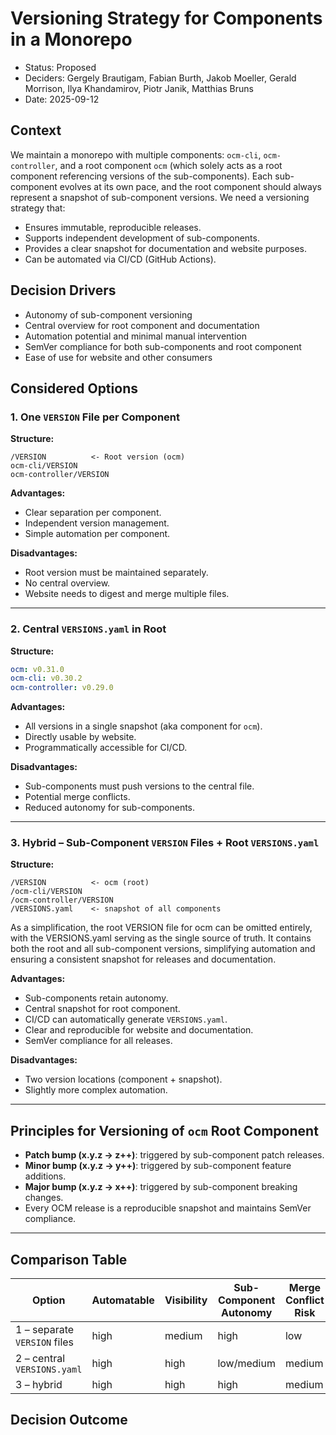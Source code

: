 # Versioning Strategy for Components in a Monorepo

* Status: Proposed
* Deciders: Gergely Brautigam, Fabian Burth, Jakob Moeller, Gerald Morrison, Ilya Khandamirov, Piotr Janik, Matthias Bruns
* Date: 2025-09-12

## Context

We maintain a monorepo with multiple components: `ocm-cli`, `ocm-controller`, and a root component `ocm` (which solely acts as a root component referencing versions of the sub-components). Each sub-component evolves at its own pace, and the root component should always represent a snapshot of sub-component versions. We need a versioning strategy that:

* Ensures immutable, reproducible releases.
* Supports independent development of sub-components.
* Provides a clear snapshot for documentation and website purposes.
* Can be automated via CI/CD (GitHub Actions).

## Decision Drivers

* Autonomy of sub-component versioning
* Central overview for root component and documentation
* Automation potential and minimal manual intervention
* SemVer compliance for both sub-components and root component
* Ease of use for website and other consumers

## Considered Options

### 1. One `VERSION` File per Component

**Structure:**

```text
/VERSION          <- Root version (ocm)
ocm-cli/VERSION
ocm-controller/VERSION
```

**Advantages:**

* Clear separation per component.
* Independent version management.
* Simple automation per component.

**Disadvantages:**

* Root version must be maintained separately.
* No central overview.
* Website needs to digest and merge multiple files.

---

### 2. Central `VERSIONS.yaml` in Root

**Structure:**

```yaml
ocm: v0.31.0
ocm-cli: v0.30.2
ocm-controller: v0.29.0
```

**Advantages:**

* All versions in a single snapshot (aka component for `ocm`).
* Directly usable by website.
* Programmatically accessible for CI/CD.

**Disadvantages:**

* Sub-components must push versions to the central file.
* Potential merge conflicts.
* Reduced autonomy for sub-components.

---

### 3. Hybrid – Sub-Component `VERSION` Files + Root `VERSIONS.yaml`

**Structure:**

```text
/VERSION          <- ocm (root)
/ocm-cli/VERSION
/ocm-controller/VERSION
/VERSIONS.yaml    <- snapshot of all components
```

As a simplification, the root VERSION file for ocm can be omitted entirely, with the VERSIONS.yaml serving as the single source of truth. It contains both the root and all sub-component versions, simplifying automation and ensuring a consistent snapshot for releases and documentation.

**Advantages:**

* Sub-components retain autonomy.
* Central snapshot for root component.
* CI/CD can automatically generate `VERSIONS.yaml`.
* Clear and reproducible for website and documentation.
* SemVer compliance for all releases.

**Disadvantages:**

* Two version locations (component + snapshot).
* Slightly more complex automation.

---

## Principles for Versioning of `ocm` Root Component

* **Patch bump (x.y.z → z++)**: triggered by sub-component patch releases.
* **Minor bump (x.y.z → y++)**: triggered by sub-component feature additions.
* **Major bump (x.y.z → x++)**: triggered by sub-component breaking changes.
* Every OCM release is a reproducible snapshot and maintains SemVer compliance.

---

## Comparison Table

| Option                       | Automatable | Visibility | Sub-Component Autonomy | Merge Conflict Risk |
| ---------------------------- | ----------- | ---------- | ---------------------- | ------------------- |
| 1 – separate `VERSION` files | high        | medium     | high                   | low                 |
| 2 – central `VERSIONS.yaml`  | high        | high       | low/medium             | medium              |
| 3 – hybrid                   | high        | high       | high                   | medium              |

## Decision Outcome
